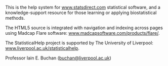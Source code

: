 This is the help system for www.statsdirect.com statistical software, and a knowledge-support resource for those learning or applying biostatistical methods.

The HTML5 source is integrated with navigation and indexing across pages using Madcap Flare software: www.madcapsoftware.com/products/flare/.

The StatisticalHelp project is supported by The University of Liverpool: www.liverpool.ac.uk/statisticalhelp.

Professor Iain E. Buchan (buchan@liverpool.ac.uk)
